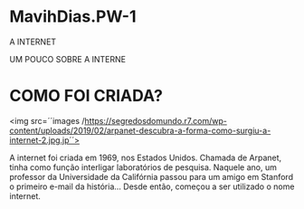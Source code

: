 # MavihDias.PW-1
A INTERNET 

<html>
<head
<title>UM POUCO SOBRE A INTERNE</title>
  
  <p><h1> COMO FOI CRIADA? </h1></p>
  
<img src=´´images /https://segredosdomundo.r7.com/wp-content/uploads/2019/02/arpanet-descubra-a-forma-como-surgiu-a-internet-2.jpg.jp´´>


<p> A internet foi criada em 1969, nos Estados Unidos. Chamada de Arpanet, tinha como função interligar laboratórios de pesquisa.
  Naquele ano, um professor da Universidade da Califórnia passou para um amigo em Stanford o primeiro e-mail da história...
  Desde então, começou a ser utilizado o nome internet. </p>
 
 <p->
  
  
